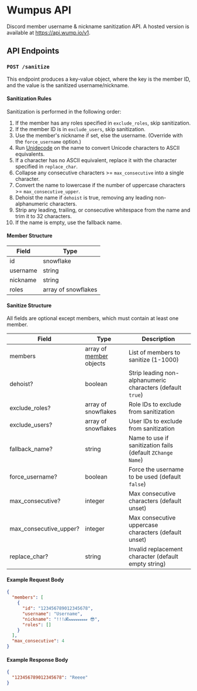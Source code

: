 # Wumpus API

Discord member username & nickname sanitization API. A hosted version is available at https://api.wump.io/v1.

## API Endpoints

### `POST /sanitize`

This endpoint produces a key-value object, where the key is the member ID, and the value is the sanitized username/nickname.

#### Sanitization Rules

Sanitization is performed in the following order:

1. If the member has any roles specified in `exclude_roles`, skip sanitization.
2. If the member ID is in `exclude_users`, skip sanitization.
3. Use the member's nickname if set, else the username. (Override with the `force_username` option.)
4. Run [Unidecode](https://pypi.org/project/Unidecode/) on the name to convert Unicode characters to ASCII equivalents.
5. If a character has no ASCII equivalent, replace it with the character specified in `replace_char`.
6. Collapse any consecutive characters >= `max_consecutive` into a single character.
7. Convert the name to lowercase if the number of uppercase characters >= `max_consecutive_upper`.
8. Dehoist the name if `dehoist` is true, removing any leading non-alphanumeric characters.
9. Strip any leading, trailing, or consecutive whitespace from the name and trim it to 32 characters.
10. If the name is empty, use the fallback name.

#### Member Structure

| Field    | Type                |
| -------- | ------------------- |
| id       | snowflake           |
| username | string              |
| nickname | string              |
| roles    | array of snowflakes |

#### Sanitize Structure

All fields are optional except members, which must contain at least one member.

| Field                  | Type                                         | Description                                                |
| ---------------------- | -------------------------------------------- | ---------------------------------------------------------- |
| members                | array of [member](#member-structure) objects | List of members to sanitize (1-1000)                       |
| dehoist?               | boolean                                      | Strip leading non-alphanumeric characters (default `true`) |
| exclude_roles?         | array of snowflakes                          | Role IDs to exclude from sanitization                      |
| exclude_users?         | array of snowflakes                          | User IDs to exclude from sanitization                      |
| fallback_name?         | string                                       | Name to use if sanitization fails (default `ZChange Name`) |
| force_username?        | boolean                                      | Force the username to be used (default `false`)            |
| max_consecutive?       | integer                                      | Max consecutive characters (default unset)                 |
| max_consecutive_upper? | integer                                      | Max consecutive uppercase characters (default unset)       |
| replace_char?          | string                                       | Invalid replacement character (default empty string)       |

#### Example Request Body

```json
{
  "members": [
    {
      "id": "123456789012345678",
      "username": "Username",
      "nickname": "!!!𝓡𝓮𝓮𝓮𝓮𝓮𝓮𝓮𝓮𝓮𝓮 😎",
      "roles": []
    }
  ],
  "max_consecutive": 4
}
```

#### Example Response Body

```json
{
  "123456789012345678": "Reeee"
}
```
